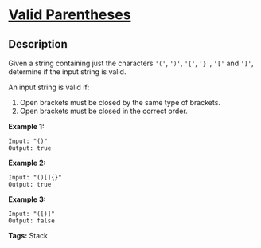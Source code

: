 # [Valid Parentheses][title]

## Description

Given a string containing just the characters `'('`, `')'`, `'{'`, `'}'`, `'['` and `']'`, determine if the input string is valid.

An input string is valid if:

1. Open brackets must be closed by the same type of brackets.
2. Open brackets must be closed in the correct order.

**Example 1:**

```
Input: "()"
Output: true
```
**Example 2:**

```
Input: "()[]{}"
Output: true
```
**Example 3:**

```
Input: "([)]"
Output: false
```
**Tags:** Stack



[title]: https://leetcode.com/problems/valid-parentheses/description/